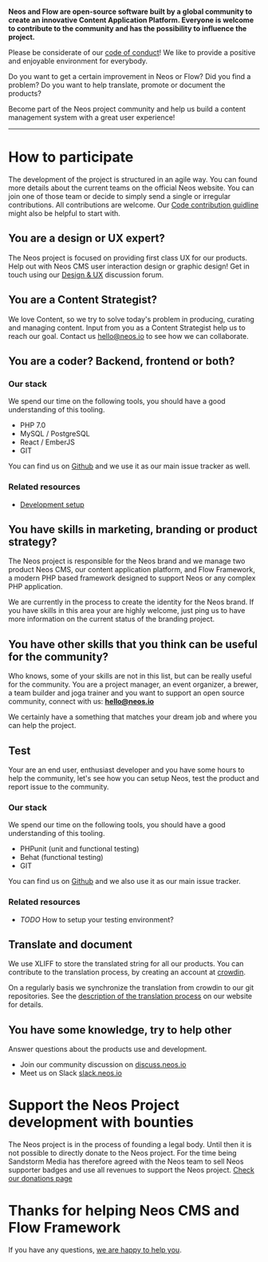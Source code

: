 
**Neos and Flow are open-source software built by a global community to create an innovative Content Application Platform. Everyone is welcome to contribute to the community and has the possibility to influence the project.**

Please be considerate of our [code of conduct](https://www.neos.io/about/code-of-conduct.html)! We like to provide a positive and enjoyable environment for everybody.

Do you want to get a certain improvement in Neos or Flow? Did you find a problem? Do you want to help translate, promote or document the products?

Become part of the Neos project community and help us build a content management system with a great user experience!

----------

# How to participate

The development of the project is structured in an agile way. You can found more details about the current teams on the official Neos website. You can join one of those team or decide to simply send a single or irregular contributions. All contributions are welcome.
Our [Code contribution guidline](https://discuss.neos.io/t/code-contribution-guideline/503) might also be helpful to start with.

## You are a design or UX expert?

The Neos project is focused on providing first class UX for our products. Help out with Neos CMS user interaction design or graphic design! Get in touch using our [Design & UX](https://discuss.neos.io/c/creating/design-ux) discussion forum.

## You are a Content Strategist?

We love Content, so we try to solve today's problem in producing, curating and managing content. Input from you as a Content Strategist help us to reach our goal. Contact us hello@neos.io to see how we can collaborate.

## You are a coder? Backend, frontend or both?

### Our stack

We spend our time on the following tools, you should have a good understanding of this tooling.

- PHP 7.0
- MySQL / PostgreSQL
- React / EmberJS 
- GIT

You can find us on [Github](https://github.com/neos) and we use it as our main issue tracker as well.

### Related resources

- [Development setup](https://discuss.neos.io/t/development-setup/504)

## You have skills in marketing, branding or product strategy?

The Neos project is responsible for the Neos brand and we manage two product Neos CMS, our content application platform, and Flow Framework, a modern PHP based framework designed to support Neos or any complex PHP application.

We are currently in the process to create the identity for the Neos brand. If you have skills in this area your are highly welcome, just ping us to have more information on the current status of the branding project.

## You have other skills that you think can be useful for the community?

Who knows, some of your skills are not in this list, but can be really useful for the community. You are a project manager, an event organizer, a brewer, a team builder and joga trainer and you want to support an open source community, connect with us: **hello@neos.io** 

We certainly have a something that matches your dream job and where you can help the project.

## Test

Your are an end user, enthusiast developer and you have some hours to help the community, let's see how you can setup Neos, test the product and report issue to the community.

### Our stack

We spend our time on the following tools, you should have a good understanding of this tooling.

- PHPunit (unit and functional testing)
- Behat (functional testing)
- GIT 

You can find us on [Github](https://github.com/neos) and we also use it as our main issue tracker.

### Related resources

- *TODO* How to setup your testing environment?

## Translate and document

We use XLIFF to store the translated string for all our products. You can contribute to the translation process, by creating an account at [crowdin](https://crowdin.com/project/neos).

On a regularly basis we synchronize the translation from crowdin to our git repositories. See the [description of the translation process](https://www.neos.io/contribute/translating-neos.html) on our website for details.

## You have some knowledge, try to help other

Answer questions about the products use and development.

- Join our community discussion on [discuss.neos.io](https://discuss.neos.io)
- Meet us on Slack [slack.neos.io](http://slack.neos.io)

# Support the Neos Project development with bounties

The Neos project is in the process of founding a legal body. Until then it is not possible to directly donate to the Neos project. For the time being Sandstorm Media has therefore agreed with the Neos team to sell Neos supporter badges and use all revenues to support the Neos project. [Check our donations page](https://www.neos.io/contribute/donating-to-neos.html)

# Thanks for helping Neos CMS and Flow Framework

If you have any questions, [we are happy to help you](https://www.neos.io/contact).
